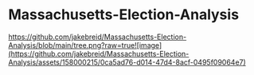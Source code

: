 # Massachusetts-Election-Analysis

https://github.com/jakebreid/Massachusetts-Election-Analysis/blob/main/tree.png?raw=true![image](https://github.com/jakebreid/Massachusetts-Election-Analysis/assets/158000215/0ca5ad76-d014-47d4-8acf-0495f09064e7)
